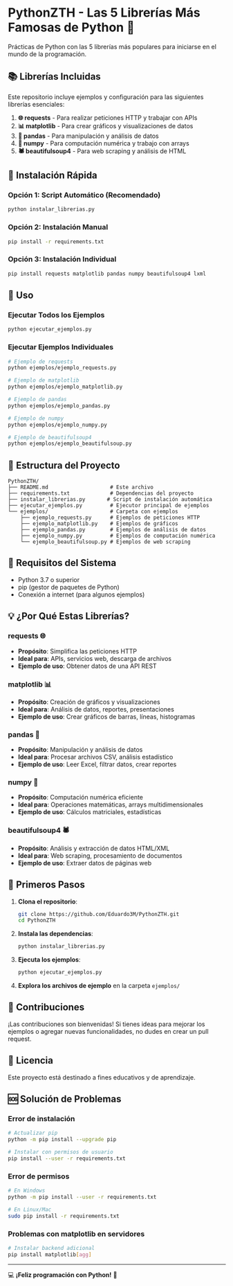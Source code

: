 # PythonZTH - Las 5 Librerías Más Famosas de Python 🐍

Prácticas de Python con las 5 librerías más populares para iniciarse en el mundo de la programación.

## 📚 Librerías Incluidas

Este repositorio incluye ejemplos y configuración para las siguientes librerías esenciales:

1. **🌐 requests** - Para realizar peticiones HTTP y trabajar con APIs
2. **📊 matplotlib** - Para crear gráficos y visualizaciones de datos
3. **🐼 pandas** - Para manipulación y análisis de datos
4. **🔢 numpy** - Para computación numérica y trabajo con arrays
5. **🕷️ beautifulsoup4** - Para web scraping y análisis de HTML

## 🚀 Instalación Rápida

### Opción 1: Script Automático (Recomendado)
```bash
python instalar_librerias.py
```

### Opción 2: Instalación Manual
```bash
pip install -r requirements.txt
```

### Opción 3: Instalación Individual
```bash
pip install requests matplotlib pandas numpy beautifulsoup4 lxml
```

## 🎯 Uso

### Ejecutar Todos los Ejemplos
```bash
python ejecutar_ejemplos.py
```

### Ejecutar Ejemplos Individuales
```bash
# Ejemplo de requests
python ejemplos/ejemplo_requests.py

# Ejemplo de matplotlib
python ejemplos/ejemplo_matplotlib.py

# Ejemplo de pandas
python ejemplos/ejemplo_pandas.py

# Ejemplo de numpy
python ejemplos/ejemplo_numpy.py

# Ejemplo de beautifulsoup4
python ejemplos/ejemplo_beautifulsoup.py
```

## 📁 Estructura del Proyecto

```
PythonZTH/
├── README.md                    # Este archivo
├── requirements.txt             # Dependencias del proyecto
├── instalar_librerias.py       # Script de instalación automática
├── ejecutar_ejemplos.py         # Ejecutor principal de ejemplos
└── ejemplos/                    # Carpeta con ejemplos
    ├── ejemplo_requests.py      # Ejemplos de peticiones HTTP
    ├── ejemplo_matplotlib.py    # Ejemplos de gráficos
    ├── ejemplo_pandas.py        # Ejemplos de análisis de datos
    ├── ejemplo_numpy.py         # Ejemplos de computación numérica
    └── ejemplo_beautifulsoup.py # Ejemplos de web scraping
```

## 🔧 Requisitos del Sistema

- Python 3.7 o superior
- pip (gestor de paquetes de Python)
- Conexión a internet (para algunos ejemplos)

## 💡 ¿Por Qué Estas Librerías?

### requests 🌐
- **Propósito**: Simplifica las peticiones HTTP
- **Ideal para**: APIs, servicios web, descarga de archivos
- **Ejemplo de uso**: Obtener datos de una API REST

### matplotlib 📊
- **Propósito**: Creación de gráficos y visualizaciones
- **Ideal para**: Análisis de datos, reportes, presentaciones
- **Ejemplo de uso**: Crear gráficos de barras, líneas, histogramas

### pandas 🐼
- **Propósito**: Manipulación y análisis de datos
- **Ideal para**: Procesar archivos CSV, análisis estadístico
- **Ejemplo de uso**: Leer Excel, filtrar datos, crear reportes

### numpy 🔢
- **Propósito**: Computación numérica eficiente
- **Ideal para**: Operaciones matemáticas, arrays multidimensionales
- **Ejemplo de uso**: Cálculos matriciales, estadísticas

### beautifulsoup4 🕷️
- **Propósito**: Análisis y extracción de datos HTML/XML
- **Ideal para**: Web scraping, procesamiento de documentos
- **Ejemplo de uso**: Extraer datos de páginas web

## 🏁 Primeros Pasos

1. **Clona el repositorio**:
   ```bash
   git clone https://github.com/Eduardo3M/PythonZTH.git
   cd PythonZTH
   ```

2. **Instala las dependencias**:
   ```bash
   python instalar_librerias.py
   ```

3. **Ejecuta los ejemplos**:
   ```bash
   python ejecutar_ejemplos.py
   ```

4. **Explora los archivos de ejemplo** en la carpeta `ejemplos/`

## 🤝 Contribuciones

¡Las contribuciones son bienvenidas! Si tienes ideas para mejorar los ejemplos o agregar nuevas funcionalidades, no dudes en crear un pull request.

## 📝 Licencia

Este proyecto está destinado a fines educativos y de aprendizaje.

## 🆘 Solución de Problemas

### Error de instalación
```bash
# Actualizar pip
python -m pip install --upgrade pip

# Instalar con permisos de usuario
pip install --user -r requirements.txt
```

### Error de permisos
```bash
# En Windows
python -m pip install --user -r requirements.txt

# En Linux/Mac
sudo pip install -r requirements.txt
```

### Problemas con matplotlib en servidores
```bash
# Instalar backend adicional
pip install matplotlib[agg]
```

---
💻 **¡Feliz programación con Python!** 🐍
